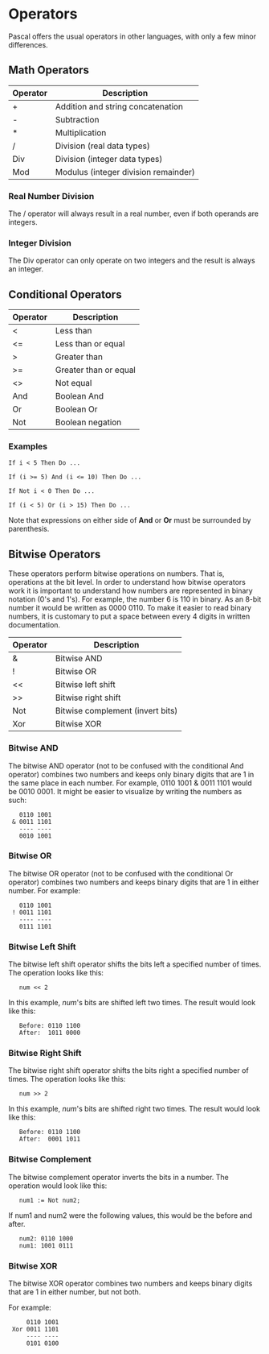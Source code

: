 # Operators

Pascal offers the usual operators in other languages, with only a few minor differences.

## Math Operators

| Operator | Description                          |
| -------- | -------------------------------------|
| +        | Addition and string concatenation    |
| -        | Subtraction                          |
| *        | Multiplication                       |
| /        | Division (real data types)           |
| Div      | Division (integer data types)        |
| Mod      | Modulus (integer division remainder) |

### Real Number Division

The / operator will always result in a real number, even if both operands are integers.

### Integer Division

The Div operator can only operate on two integers and the result is always an integer.

## Conditional Operators

| Operator | Description           |
| -------- | --------------------- |
| <        | Less than             |
| <=       | Less than or equal    |
| >        | Greater than          |
| >=       | Greater than or equal |
| <>       | Not equal             |
| And      | Boolean And           |
| Or       | Boolean Or            |
| Not      | Boolean negation      |

### Examples

```
If i < 5 Then Do ...

If (i >= 5) And (i <= 10) Then Do ...

If Not i < 0 Then Do ...

If (i < 5) Or (i > 15) Then Do ...
```

Note that expressions on either side of **And** or **Or** must be surrounded by parenthesis.

## Bitwise Operators

These operators perform bitwise operations on numbers. That is, operations at the bit level. In order
to understand how bitwise operators work it is important to understand how numbers are represented in
binary notation (0's and 1's). For example, the number 6 is 110 in binary. As an 8-bit number it would be written as 0000 0110. To make it easier to read binary numbers, it is customary to put a space between
every 4 digits in written documentation.

| Operator | Description                      |
| -------- | -------------------------------- |
| &        | Bitwise AND                      |
| !        | Bitwise OR                       |
| <<       | Bitwise left shift               |
| >>       | Bitwise right shift              |
| Not      | Bitwise complement (invert bits) |
| Xor      | Bitwise XOR                      |

### Bitwise AND

The bitwise AND operator (not to be confused with the conditional And operator)
combines two numbers and keeps only binary digits that are 1 in the same place in each number.
For example, 0110 1001 & 0011 1101 would be 0010 0001. It might be easier to visualize by
writing the numbers as such:

```
   0110 1001
 & 0011 1101
   ---- ----
   0010 1001
```

### Bitwise OR

The bitwise OR operator (not to be confused with the conditional Or operator)
combines two numbers and keeps binary digits that are 1 in either number.
For example:

```
   0110 1001
 ! 0011 1101
   ---- ----
   0111 1101
```

### Bitwise Left Shift

The bitwise left shift operator shifts the bits left a specified number of times.
The operation looks like this:

```
   num << 2
```

In this example, *num*'s bits are shifted left two times. The result would look
like this:

```
   Before: 0110 1100
   After:  1011 0000
```

### Bitwise Right Shift

The bitwise right shift operator shifts the bits right a specified number of times.
The operation looks like this:

```
   num >> 2
```

In this example, *num*'s bits are shifted right two times. The result would look
like this:

```
   Before: 0110 1100
   After:  0001 1011
```

### Bitwise Complement

The bitwise complement operator inverts the bits in a number. The operation would
look like this:

```
   num1 := Not num2;
```

If num1 and num2 were the following values, this would be the before and after.

```
   num2: 0110 1000
   num1: 1001 0111
```

### Bitwise XOR

The bitwise XOR operator combines two numbers and keeps binary digits that are
1 in either number, but not both.

For example:

```
     0110 1001
 Xor 0011 1101
     ---- ----
     0101 0100
```
